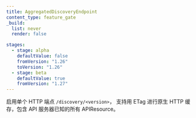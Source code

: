 ```yaml
---
title: AggregatedDiscoveryEndpoint
content_type: feature_gate
_build:
  list: never
  render: false

stages:
  - stage: alpha
    defaultValue: false
    fromVersion: "1.26"
    toVersion: "1.26"
  - stage: beta
    defaultValue: true
    fromVersion: "1.27"
---
```


<!--
Enable a single HTTP endpoint `/discovery/<version>` which
supports native HTTP caching with ETags containing all APIResources known to the API server.
-->
启用单个 HTTP 端点 `/discovery/<version>`，
支持用 ETag 进行原生 HTTP 缓存，包含 API 服务器已知的所有 APIResource。
